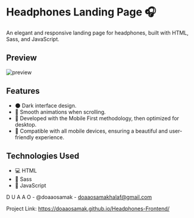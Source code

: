 # Headphones Landing Page 🎧

An elegant and responsive landing page for headphones, built with HTML, Sass, and JavaScript.

## Preview

![preview](https://github.com/DoaaOsamaK/Headphones-Frontend/assets/147305995/d1af3b11-a940-4129-ad63-546811e7564b)


## Features

- 🌑 Dark interface design.
- 🚀 Smooth animations when scrolling.
- 📱 Developed with the Mobile First methodology, then optimized for desktop.
- 📱 Compatible with all mobile devices, ensuring a beautiful and user-friendly experience.

## Technologies Used

- 💻 HTML
- 🎨 Sass
- 🚀 JavaScript

D U A A O - @doaaosamak - doaaosamakhalaf@gmail.com

Project Link: https://doaaosamak.github.io/Headphones-Frontend/
